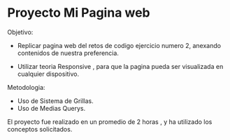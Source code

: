 # Proyecto  Mi Pagina web

Objetivo:

* Replicar  pagina web del retos  de codigo ejercicio numero 2, anexando  contenidos de  nuestra  preferencia.

* Utilizar  teoria  Responsive  , para  que la pagina  pueda  ser visualizada  en  cualquier  dispositivo.

Metodologia:

* Uso de  Sistema  de  Grillas.
* Uso de  Medias  Querys.

El proyecto fue  realizado en  un promedio de  2 horas , y ha utilizado los conceptos  solicitados.

